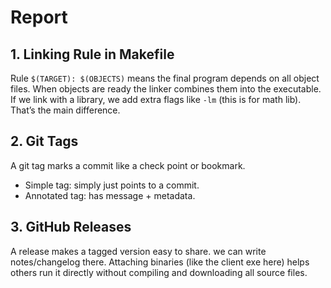 # Report

## 1. Linking Rule in Makefile
Rule `$(TARGET): $(OBJECTS)` means the final program depends on all object files. When objects are ready the linker combines them into the executable.  
If we link with a library, we add extra flags like `-lm` (this is for math lib). That’s the main difference.

## 2. Git Tags
A git tag marks a commit like a check point or bookmark.  
- Simple tag: simply just points to a commit.  
- Annotated tag: has message + metadata.  

## 3. GitHub Releases
A release makes a tagged version easy to share. we can write notes/changelog there. Attaching binaries (like the client exe here) helps others run it directly without compiling and downloading all source files.
